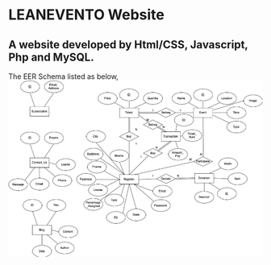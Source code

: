 # LEANEVENTO Website
## A website developed by Html/CSS, Javascript, Php and MySQL.

The EER Schema listed as below,
![img](https://github.com/mangfu1231/lean/blob/master/image/EER.png)

